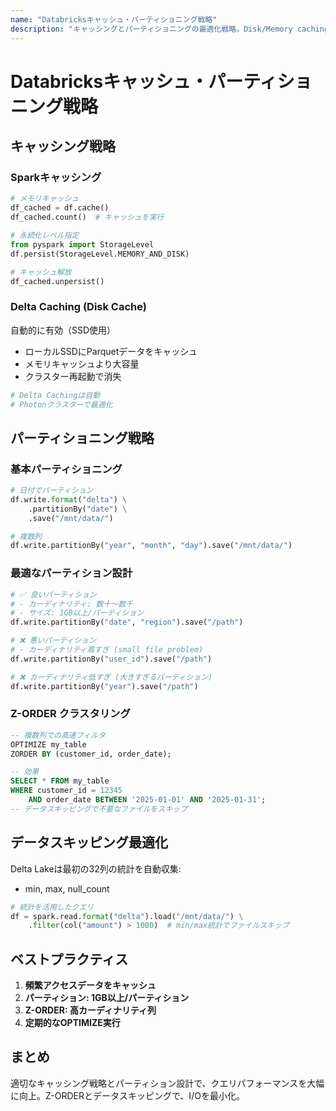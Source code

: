 ```yaml
---
name: "Databricksキャッシュ・パーティショニング戦略"
description: "キャッシングとパーティショニングの最適化戦略。Disk/Memory caching、パーティション設計、データスキッピング、Z-ORDER"
---
```


# Databricksキャッシュ・パーティショニング戦略

## キャッシング戦略

### Sparkキャッシング

```python
# メモリキャッシュ
df_cached = df.cache()
df_cached.count()  # キャッシュを実行

# 永続化レベル指定
from pyspark import StorageLevel
df.persist(StorageLevel.MEMORY_AND_DISK)

# キャッシュ解放
df_cached.unpersist()
```

### Delta Caching (Disk Cache)

自動的に有効（SSD使用）
- ローカルSSDにParquetデータをキャッシュ
- メモリキャッシュより大容量
- クラスター再起動で消失

```python
# Delta Cachingは自動
# Photonクラスターで最適化
```

## パーティショニング戦略

### 基本パーティショニング

```python
# 日付でパーティション
df.write.format("delta") \
    .partitionBy("date") \
    .save("/mnt/data/")

# 複数列
df.write.partitionBy("year", "month", "day").save("/mnt/data/")
```

### 最適なパーティション設計

```python
# ✅ 良いパーティション
# - カーディナリティ: 数十〜数千
# - サイズ: 1GB以上/パーティション
df.write.partitionBy("date", "region").save("/path")

# ❌ 悪いパーティション
# - カーディナリティ高すぎ (small file problem)
df.write.partitionBy("user_id").save("/path")

# ❌ カーディナリティ低すぎ (大きすぎるパーティション)
df.write.partitionBy("year").save("/path")
```

### Z-ORDER クラスタリング

```sql
-- 複数列での高速フィルタ
OPTIMIZE my_table
ZORDER BY (customer_id, order_date);

-- 効果
SELECT * FROM my_table
WHERE customer_id = 12345
    AND order_date BETWEEN '2025-01-01' AND '2025-01-31';
-- データスキッピングで不要なファイルをスキップ
```

## データスキッピング最適化

Delta Lakeは最初の32列の統計を自動収集:
- min, max, null_count

```python
# 統計を活用したクエリ
df = spark.read.format("delta").load("/mnt/data/") \
    .filter(col("amount") > 1000)  # min/max統計でファイルスキップ
```

## ベストプラクティス

1. **頻繁アクセスデータをキャッシュ**
2. **パーティション: 1GB以上/パーティション**
3. **Z-ORDER: 高カーディナリティ列**
4. **定期的なOPTIMIZE実行**

## まとめ

適切なキャッシング戦略とパーティション設計で、クエリパフォーマンスを大幅に向上。Z-ORDERとデータスキッピングで、I/Oを最小化。
